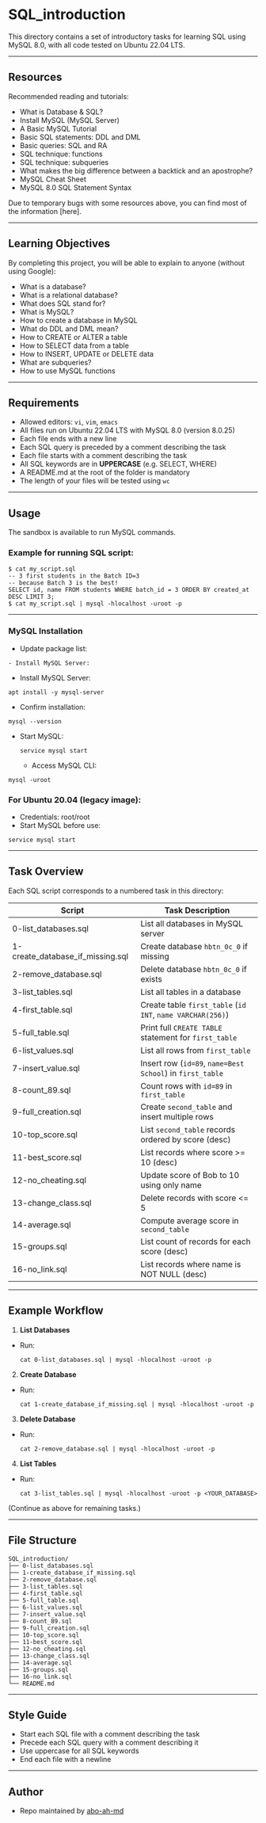 # SQL_introduction

This directory contains a set of introductory tasks for learning SQL using MySQL 8.0, with all code tested on Ubuntu 22.04 LTS.

---

## Resources

Recommended reading and tutorials:
- What is Database & SQL?
- Install MySQL (MySQL Server)
- A Basic MySQL Tutorial
- Basic SQL statements: DDL and DML
- Basic queries: SQL and RA
- SQL technique: functions
- SQL technique: subqueries
- What makes the big difference between a backtick and an apostrophe?
- MySQL Cheat Sheet
- MySQL 8.0 SQL Statement Syntax

Due to temporary bugs with some resources above, you can find most of the information [here].

---

## Learning Objectives

By completing this project, you will be able to explain to anyone (without using Google):

- What is a database?
- What is a relational database?
- What does SQL stand for?
- What is MySQL?
- How to create a database in MySQL
- What do DDL and DML mean?
- How to CREATE or ALTER a table
- How to SELECT data from a table
- How to INSERT, UPDATE or DELETE data
- What are subqueries?
- How to use MySQL functions

---

## Requirements

- Allowed editors: `vi`, `vim`, `emacs`
- All files run on Ubuntu 22.04 LTS with MySQL 8.0 (version 8.0.25)
- Each file ends with a new line
- Each SQL query is preceded by a comment describing the task
- Each file starts with a comment describing the task
- All SQL keywords are in **UPPERCASE** (e.g. SELECT, WHERE)
- A README.md at the root of the folder is mandatory
- The length of your files will be tested using `wc`

---

## Usage

The sandbox is available to run MySQL commands.

### Example for running SQL script:
```
$ cat my_script.sql
-- 3 first students in the Batch ID=3
-- because Batch 3 is the best!
SELECT id, name FROM students WHERE batch_id = 3 ORDER BY created_at DESC LIMIT 3;
$ cat my_script.sql | mysql -hlocalhost -uroot -p
```

---

### MySQL Installation

- Update package list:

```
- Install MySQL Server:

```
- Install MySQL Server:

```
apt install -y mysql-server
```
- Confirm installation:
```
mysql --version
```
- Start MySQL:
  ```
  service mysql start
  ```
  - Access MySQL CLI:
```
mysql -uroot
```

### For Ubuntu 20.04 (legacy image):

- Credentials: root/root
- Start MySQL before use:

```
service mysql start
```

---

## Task Overview

Each SQL script corresponds to a numbered task in this directory:

| Script                       | Task Description                                    |
|------------------------------|-----------------------------------------------------|
| 0-list_databases.sql         | List all databases in MySQL server                  |
| 1-create_database_if_missing.sql | Create database `hbtn_0c_0` if missing           |
| 2-remove_database.sql        | Delete database `hbtn_0c_0` if exists               |
| 3-list_tables.sql            | List all tables in a database                       |
| 4-first_table.sql            | Create table `first_table` (`id INT`, `name VARCHAR(256)`) |
| 5-full_table.sql             | Print full `CREATE TABLE` statement for `first_table` |
| 6-list_values.sql            | List all rows from `first_table`                    |
| 7-insert_value.sql           | Insert row (`id=89`, `name=Best School`) in `first_table` |
| 8-count_89.sql               | Count rows with `id=89` in `first_table`            |
| 9-full_creation.sql          | Create `second_table` and insert multiple rows      |
| 10-top_score.sql             | List `second_table` records ordered by score (desc) |
| 11-best_score.sql            | List records where score >= 10 (desc)               |
| 12-no_cheating.sql           | Update score of Bob to 10 using only name           |
| 13-change_class.sql          | Delete records with score <= 5                      |
| 14-average.sql               | Compute average score in `second_table`             |
| 15-groups.sql                | List count of records for each score (desc)         |
| 16-no_link.sql               | List records where name is NOT NULL (desc)          |

---

## Example Workflow

1. **List Databases**
 - Run:
   ```
   cat 0-list_databases.sql | mysql -hlocalhost -uroot -p
   ```
2. **Create Database**
 - Run:
   ```
   cat 1-create_database_if_missing.sql | mysql -hlocalhost -uroot -p
   ```
3. **Delete Database**
 - Run:
   ```
   cat 2-remove_database.sql | mysql -hlocalhost -uroot -p
   ```
4. **List Tables**
 - Run:
   ```
   cat 3-list_tables.sql | mysql -hlocalhost -uroot -p <YOUR_DATABASE>
   ```

(Continue as above for remaining tasks.)

---

## File Structure

```
SQL_introduction/
├── 0-list_databases.sql
├── 1-create_database_if_missing.sql
├── 2-remove_database.sql
├── 3-list_tables.sql
├── 4-first_table.sql
├── 5-full_table.sql
├── 6-list_values.sql
├── 7-insert_value.sql
├── 8-count_89.sql
├── 9-full_creation.sql
├── 10-top_score.sql
├── 11-best_score.sql
├── 12-no_cheating.sql
├── 13-change_class.sql
├── 14-average.sql
├── 15-groups.sql
├── 16-no_link.sql
└── README.md
```

---

## Style Guide

- Start each SQL file with a comment describing the task
- Precede each SQL query with a comment describing it
- Use uppercase for all SQL keywords
- End each file with a newline

---

## Author

- Repo maintained by [abo-ah-md](https://github.com/abo-ah-md)
